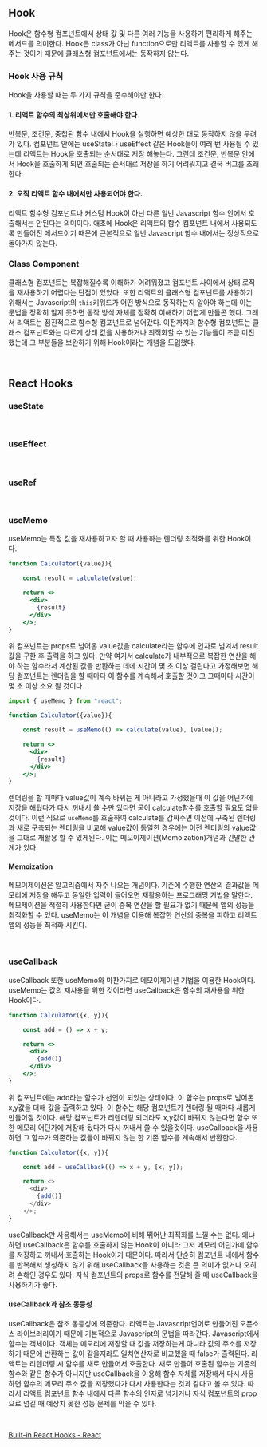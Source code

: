 ## Hook
Hook은 함수형 컴포넌트에서 상태 값 및 다른 여러 기능을 사용하기 편리하게 해주는 메서드를 의미한다. Hook은 class가 아닌 function으로만 리액트를 사용할 수 있게 해주는 것이기 때문에 클래스형 컴포넌트에서는 동작하지 않는다.
### Hook 사용 규칙
Hook을 사용할 때는 두 가지 규칙을 준수해야만 한다.
#### 1. 리액트 함수의 최상위에서만 호출해야 한다.
반복문, 조건문, 중첩된 함수 내에서 Hook을 실행하면 예상한 대로 동작하지 않을 우려가 있다. 컴포넌트 안에는 useState나 useEffect 같은 Hook들이 여러 번 사용될 수 있는데 리액트는 Hook을 호출되는 순서대로 저장 해놓는다. 그런데 조건문, 반복문 안에서 Hook을 호출하게 되면 호출되는 순서대로 저장을 하기 어려워지고 결국 버그를 초래한다.
#### 2. 오직 리액트 함수 내에서만 사용되어야 한다.
리액트 함수형 컴포넌트나 커스텀 Hook이 아닌 다른 일반 Javascript 함수 안에서 호출해서는 안된다는 의미이다. 애초에 Hook은 리액트의 함수 컴포넌트 내에서 사용되도록 만들어진 메서드이기 때문에 근본적으로 일반 Javascript 함수 내에서는 정상적으로 돌아가지 않는다.
### Class Component
클래스형 컴포넌트는 복잡해질수록 이해하기 어려워졌고 컴포넌트 사이에서 상태 로직을 재사용하기 어렵다는 단점이 있었다. 또한 리액트의 클래스형 컴포넌트를 사용하기 위해서는 Javascript의 `this`키워드가 어떤 방식으로 동작하는지 알아야 하는데 이는 문법을 정확히 알지 못하면 동작 방식 자체를 정확히 이해하기 어렵게 만들곤 했다. 그래서 리액트는 점진적으로 함수형 컴포넌트로 넘어갔다. 이전까지의 함수형 컴포넌트는 클래스 컴포넌트와는 다르게 상태 값을 사용하거나 최적화할 수 있는 기능들이 조금 미진했는데 그 부분들을 보완하기 위해 Hook이라는 개념을 도입했다.

<br/>

## React Hooks
### useState

<br/>

### useEffect

<br/>

### useRef

<br/>

### useMemo
useMemo는 특정 값을 재사용하고자 할 때 사용하는 렌더링 최적화를 위한 Hook이다.
```jsx
function Calculator({value}){

	const result = calculate(value);

	return <>
      <div>
        {result}
      </div>
    </>;
}
```
위 컴포넌트는 props로 넘어온 value값을 calculate라는 함수에 인자로 넘겨서 result값을 구한 후 출력을 하고 있다. 만약 여기서 calculate가 내부적으로 복잡한 연산을 해야 하는 함수라서 계산된 값을 반환하는 데에 시간이 몇 초 이상 걸린다고 가정해보면 해당 컴포넌트는 렌더링을 할 때마다 이 함수를 계속해서 호출할 것이고 그때마다 시간이 몇 초 이상 소요 될 것이다.
```jsx
import { useMemo } from "react";

function Calculator({value}){

	const result = useMemo(() => calculate(value), [value]);

	return <>
      <div>
        {result}
      </div>
    </>;
}
```
렌더링을 할 때마다 value값이 계속 바뀌는 게 아니라고 가정했을때 이 값을 어딘가에 저장을 해뒀다가 다시 꺼내서 쓸 수만 있다면 굳이 calculate함수를 호출할 필요도 없을 것이다. 이런 식으로 `useMemo`를 호출하여 calculate를 감싸주면 이전에 구축된 렌더링과 새로 구축되는 렌더링을 비교해 value값이 동일한 경우에는 이전 렌더링의 value값을 그대로 재활용 할 수 있게된다. 이는 메모이제이션(Memoization)개념과 긴말한 관계가 있다.
#### Memoization
메모이제이션은 알고리즘에서 자주 나오는 개념이다. 기존에 수행한 연산의 결과값을 메모리에 저장을 해두고 동일한 입력이 들어오면 재활용하는 프로그래밍 기법을 말한다. 메모제이션을 적절히 사용한다면 굳이 중복 연산을 할 필요가 없기 때문에 앱의 성능을 최적화할 수 있다. useMemo는 이 개념을 이용해 복잡한 연산의 중복을 피하고 리액트 앱의 성능을 최적화 시킨다.

<br/>

### useCallback
useCallback 또한 useMemo와 마찬가지로 메모이제이션 기법을 이용한 Hook이다. useMemo는 값의 재사용을 위한 것이라면 useCallback은 함수의 재사용을 위한 Hook이다.
```jsx
function Calculator({x, y}){

	const add = () => x + y;

	return <>
      <div>
        {add()}
      </div>
    </>;
}
```
위 컴포넌트에는 add라는 함수가 선언이 되있는 상태이다. 이 함수는 props로 넘어온 x,y값을 더해 값을 출력하고 있다. 이 함수는 해당 컴포넌트가 렌더링 될 때마다 새롭게 만들어질 것이다. 해당 컴포넌트가 리렌더링 되더라도 x,y값이 바뀌지 않는다면 함수 또한 메모리 어딘가에 저장해 뒀다가 다시 꺼내서 쓸 수 있을것이다. useCallback을 사용하면 그 함수가 의존하는 값들이 바뀌지 않는 한 기존 함수를 계속해서 반환한다.
```js
function Calculator({x, y}){

	const add = useCallback(() => x + y, [x, y]);

	return <>
      <div>
        {add()}
      </div>
    </>;
}
```
useCallback만 사용해서는 useMemo에 비해 뛰어난 최적화를 느낄 수는 없다. 왜냐하면 useCallback은 함수를 호출하지 않는 Hook이 아니라 그저 메모리 어딘가에 함수를 저장하고 꺼내서 호출하는 Hook이기 때문이다. 따라서 단순히 컴포넌트 내에서 함수를 반복해서 생성하지 않기 위해 useCallback을 사용하는 것은 큰 의미가 없거나 오히려 손해인 경우도 있다. 자식 컴포넌트의 props로 함수를 전달해 줄 때 useCallback을 사용하기가 좋다.
#### useCallback과 참조 동등성
useCallback은 참조 동등성에 의존한다. 리액트는 Javascript언어로 만들어진 오픈소스 라이브러리이기 때문에 기본적으로 Javascript의 문법을 따라간다. Javascript에서 함수는 객체이다. 객체는 메모리에 저장할 때 값을 저장하는게 아니라 값의 주소를 저장하기 때문에 반환하는 값이 같을지라도 일치연산자로 비교했을 때 false가 출력된다. 리액트는 리렌더링 시 함수를 새로 만들어서 호출한다. 새로 만들어 호출된 함수는 기존의 함수와 같은 함수가 아니지만 useCallback을 이용해 함수 자체를 저장해서 다시 사용하면 함수의 메모리 주소 값을 저장했다가 다시 사용한다는 것과 같다고 볼 수 있다. 따라서 리액트 컴포넌트 함수 내에서 다른 함수의 인자로 넘기거나 자식 컴포넌트의 prop으로 넘길 때 예상치 못한 성능 문제를 막을 수 있다.

<br/>

[Built-in React Hooks - React](https://react.dev/reference/react)